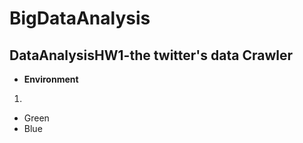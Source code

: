 # BigDataAnalysis
## DataAnalysisHW1-the twitter's data Crawler
*   **Environment** <br/>
1.
*   Green
*   Blue 
